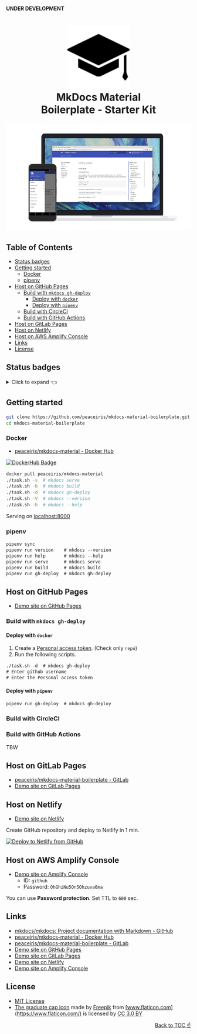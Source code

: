 **UNDER DEVELOPMENT**

<h1 align="center">
<img src="https://raw.githubusercontent.com/peaceiris/mkdocs-material-boilerplate/master/images/graduate-cap.png" alt="Front-End Checklist" width="170">
<br>MkDocs Material<br>Boilerplate - Starter Kit
</h1>

![material.png](https://raw.githubusercontent.com/peaceiris/mkdocs-material-boilerplate/master/images/material.png)


## Table of Contents

<!-- START doctoc generated TOC please keep comment here to allow auto update -->
<!-- DON'T EDIT THIS SECTION, INSTEAD RE-RUN doctoc TO UPDATE -->


- [Status badges](#status-badges)
- [Getting started](#getting-started)
  - [Docker](#docker)
  - [pipenv](#pipenv)
- [Host on GitHub Pages](#host-on-github-pages)
  - [Build with `mkdocs gh-deploy`](#build-with-mkdocs-gh-deploy)
    - [Deploy with `docker`](#deploy-with-docker)
    - [Deploy with `pipenv`](#deploy-with-pipenv)
  - [Build with CircleCI](#build-with-circleci)
  - [Build with GitHub Actions](#build-with-github-actions)
- [Host on GitLab Pages](#host-on-gitlab-pages)
- [Host on Netlify](#host-on-netlify)
- [Host on AWS Amplify Console](#host-on-aws-amplify-console)
- [Links](#links)
- [License](#license)

<!-- END doctoc generated TOC please keep comment here to allow auto update -->


## Status badges

<details>
<summary>Click to expand 👈</summary>

<!-- https://shields.io/ -->
<!-- https://microbadger.com/ -->

- ![license](https://img.shields.io/github/license/peaceiris/mkdocs-material-boilerplate.svg)
- GitHub
    - ![release](https://img.shields.io/github/release/peaceiris/mkdocs-material-boilerplate.svg)
    - ![github release date](https://img.shields.io/github/release-date/peaceiris/mkdocs-material-boilerplate.svg)
    - ![GitHub All Releases](https://img.shields.io/github/downloads/peaceiris/mkdocs-material-boilerplate/total.svg)
    - [![CircleCI status badge](https://circleci.com/gh/peaceiris/mkdocs-material-boilerplate/tree/master.svg?style=svg)](https://circleci.com/gh/peaceiris/mkdocs-material-boilerplate/tree/master)
- GitLab
    - ![Gitlab pipeline status](https://img.shields.io/gitlab/pipeline/peaceiris/mkdocs-material-boilerplate.svg?style=flat)
-  Netlify
    - [![Netlify Status](https://api.netlify.com/api/v1/badges/9c95ccf4-5c1e-447b-8025-dd0b6f8764a5/deploy-status)](https://app.netlify.com/sites/mkdocs-material/deploys)
- Docker
    - ![docker pulls](https://img.shields.io/docker/pulls/peaceiris/mkdocs-material.svg)
    - ![docker stars](https://img.shields.io/docker/stars/peaceiris/mkdocs-material.svg)
    - [![docker image size](https://images.microbadger.com/badges/image/peaceiris/mkdocs-material.svg)](https://microbadger.com/images/peaceiris/mkdocs-material "Get your own image badge on microbadger.com")

</details>


## Getting started

```sh
git clone https://github.com/peaceiris/mkdocs-material-boilerplate.git
cd mkdocs-material-boilerplate
```

### Docker

- [peaceiris/mkdocs-material - Docker Hub]

<!-- https://dockeri.co/ -->
[![DockerHub Badge](https://dockeri.co/image/peaceiris/mkdocs-material)](https://hub.docker.com/r/peaceiris/mkdocs-material)

```sh
docker pull peaceiris/mkdocs-material
./task.sh -s  # mkdocs serve
./task.sh -b  # mkdocs build
./task.sh -d  # mkdocs gh-deploy
./task.sh -V  # mkdocs --version
./task.sh -h  # mkdocs --help
```

Serving on [localhost:8000](http://localhost:8000)

### pipenv

```
pipenv sync
pipenv run version    # mkdocs --version
pipenv run help       # mkdocs --help
pipenv run serve      # mkdocs serve
pipenv run build      # mkdocs build
pipenv run gh-deploy  # mkdocs gh-deploy
```


## Host on GitHub Pages

- [Demo site on GitHub Pages]

### Build with `mkdocs gh-deploy`

#### Deploy with `docker`

1. Create a [Personal access token](https://github.com/settings/tokens). (Check only `repo`)
2. Run the following scripts.

```
./task.sh -d  # mkdocs gh-deploy
# Enter github username
# Enter the Personal access token
```

#### Deploy with `pipenv`

```
pipenv run gh-deploy  # mkdocs gh-deploy
```

### Build with CircleCI

### Build with GitHub Actions

TBW


## Host on GitLab Pages

- [peaceiris/mkdocs-material-boilerplate - GitLab]
- [Demo site on GitLab Pages]


## Host on Netlify

- [Demo site on Netlify]

Create GitHub repository and deploy to Netlify in 1 min.

[![Deploy to Netlify from GitHub](https://www.netlify.com/img/deploy/button.svg)](https://app.netlify.com/start/deploy?repository=https://github.com/peaceiris/mkdocs-material-boilerplate)


## Host on AWS Amplify Console

- [Demo site on Amplify Console]
    - ID: `github`
    - Password: `OhGhiNu5On5Ohzuva6ma`

You can use **Password protection**. Set TTL to `600` sec.


## Links

- [mkdocs/mkdocs: Project documentation with Markdown - GitHub]
- [peaceiris/mkdocs-material - Docker Hub]
- [peaceiris/mkdocs-material-boilerplate - GitLab]
- [Demo site on GitHub Pages]
- [Demo site on GitLab Pages]
- [Demo site on Netlify]
- [Demo site on Amplify Console]


## License

- [MIT License](https://github.com/peaceiris/mkdocs-material-boilerplate/blob/master/LICENSE)
- [The graduate cap icon](https://www.flaticon.com/free-icon/graduate-cap_62627) made by [Freepik](https://www.freepik.com/) from [www.flaticon.com](https://www.flaticon.com/) is licensed by [CC 3.0 BY](http://creativecommons.org/licenses/by/3.0/)


<div align="right">
<a href="#table-of-contents">Back to TOC ☝️</a>
</div>


<!-- Internal References -->
<!-- External References -->
[mkdocs/mkdocs: Project documentation with Markdown - GitHub]: https://github.com/mkdocs/mkdocs/
[peaceiris/mkdocs-material - Docker Hub]: https://hub.docker.com/r/peaceiris/mkdocs-material
[peaceiris/mkdocs-material-boilerplate - GitLab]: https://gitlab.com/peaceiris/mkdocs-material-boilerplate
[Demo site on GitHub Pages]: https://peaceiris.github.io/mkdocs-material-boilerplate/
[Demo site on GitLab Pages]: https://peaceiris.gitlab.io/mkdocs-material-boilerplate/
[Demo site on Netlify]: https://mkdocs-material.netlify.com/
[Demo site on Amplify Console]: https://master.d1ymzxwumyxuh1.amplifyapp.com/

